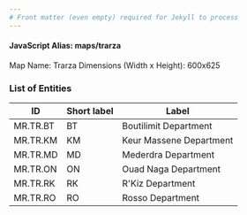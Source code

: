 ```yaml
---
# Front matter (even empty) required for Jekyll to process
---
```


#### JavaScript Alias: maps/trarza

Map Name: Trarza
Dimensions (Width x Height): 600x625

### List of Entities

| ID       | Short label | Label                   |
| -------- | ----------- | ----------------------- |
| MR.TR.BT | BT          | Boutilimit Department   |
| MR.TR.KM | KM          | Keur Massene Department |
| MR.TR.MD | MD          | Mederdra Department     |
| MR.TR.ON | ON          | Ouad Naga Department    |
| MR.TR.RK | RK          | R'Kiz Department        |
| MR.TR.RO | RO          | Rosso Department        |
